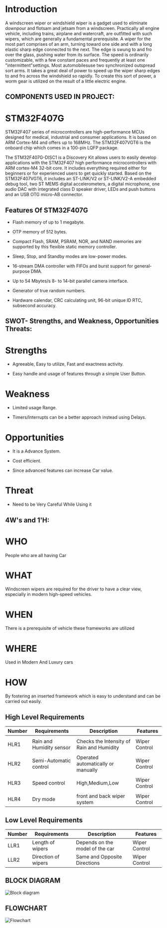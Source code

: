 # Introduction

A windscreen wiper or windshield wiper is a gadget used to eliminate downpour and flotsam and jetsam from a windscreen. Practically all engine vehicle, including trains, airplane and watercraft, are outfitted with such wipers, which are generally a fundamental prerequisite. A wiper for the most part comprises of an arm, turning toward one side and with a long elastic sharp edge connected to the next. The edge is swung to and fro over the glass, pushing water from its surface. The speed is ordinarily customizable, with a few constant paces and frequently at least one "intermittent"settings. Most automobilesuse two synchronized outspread sort arms. It takes a great deal of power to speed up the wiper sharp edges to and fro across the windshield so rapidly. To create this sort of power, a worm gear is utilized on the result of a little electric engine.

## COMPONENTS USED IN PROJECT:
# STM32F407G
STM32F407 series of microcontrollers are high-performance MCUs designed for medical, industrial and consumer applications. It is based on ARM Cortex-M4 and offers up to 168MHz. The STM32F407VGT6 is the onboard chip which comes in a 100-pin LQFP package.

The STM32F407G-DISC1 is a Discovery Kit allows users to easily develop applications with the STM32F407 high performance microcontrollers with ARM cortex-M4 32-bit core. It includes everything required either for beginners or for experienced users to get quickly started. Based on the STM32F407VGT6, it includes an ST-LINK/V2 or ST-LINK/V2-A embedded debug tool, two ST MEMS digital accelerometers, a digital microphone, one audio DAC with integrated class D speaker driver, LEDs and push buttons and an USB OTG micro-AB connector.

## Features Of STM32F407G
- Flash memory of up to 1 megabyte.

- OTP memory of 512 bytes.

- Compact Flash, SRAM, PSRAM, NOR, and NAND memories are supported by this flexible static memory controller.

- Sleep, Stop, and Standby modes are low-power modes.

- 16-stream DMA controller with FIFOs and burst support for general-purpose DMA.

- Up to 54 Mbytes/s 8- to 14-bit parallel camera interface.

- Generator of true random numbers.

- Hardware calendar, CRC calculating unit, 96-bit unique ID RTC, subsecond accuracy.

## SWOT- Strengths, and Weakness, Opportunities Threats:

# Strengths

- Agreeable, Easy to utilize, Fast and exactness activity.

- Easy handle and usage of features through a simple User Button.

# Weakness

- Limited usage Range.

- Timers/Interrupts can be a better approach instead using Delays.

# Opportunities

- It is a Advance System.

- Cost efficient.

- Since advanced features can increase Car value.


# Threat

- Need to be Very Careful While Using it

## 4W's and 1'H:

# WHO

People who are all having Car

# WHAT 

Windscreen wipers are required for the driver to have a clear view, especially in modern high-speed vehicles.

# WHEN 

There is a prerequisite of vehicle these frameworks are utilized

# WHERE

Used in Modern And Luxury cars

# HOW 

By fostering an inserted framework which is easy to understand and can be carried out easily.

## High Level Requirements

| Number   | Requirements           | Description | Features |
| -------  | ---------------------  | ---------- |---------- |
|          |
| HLR1     |  Rain and Humidity sensor |  Checks the Intensity of Rain and Humidity | Wiper Control
|          |
| HLR2     |  Semi-Automatic control  |  Operated automatically or manually |Wiper Control
|          |
| HLR3     |  Speed control  | High,Medium,Low  |Wiper Control|
|          |
| HLR4     |   Dry mode |  front and back wiper system  |Wiper Control|

## Low Level Requirements
|Number	| Requirements	| Description	| Features                          |
|------ | --------------| ------------ |-----------------------------       |
| LLR1	 | Length of wipers|	Depends on the model of the car	|  Wiper Control|
| LLR2	 | Direction of wipers|	Same and Opposite Directions |	Wiper Control|

## BLOCK DIAGRAM
![Block diagram](https://user-images.githubusercontent.com/101245669/168464370-66c4d4e1-7494-450e-847e-c7c210a55847.png)



## FLOWCHART
![Flowchart](https://user-images.githubusercontent.com/101245669/168425831-ac4b53cf-9ec5-457b-bdd3-5b88c23f9f6d.png)




